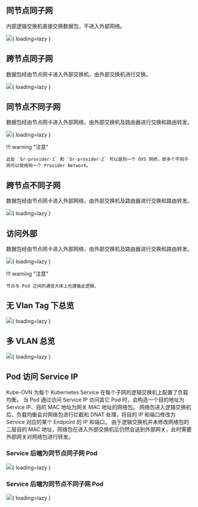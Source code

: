 
## 同节点同子网

内部逻辑交换机直接交换数据包，不进入外部网络。

![](../../../assets/images/underlay-traffic-1.png){ loading=lazy }

## 跨节点同子网

数据包经由节点网卡进入外部交换机，由外部交换机进行交换。

![](../../../assets/images/underlay-traffic-2.png){ loading=lazy }

## 同节点不同子网

数据包经由节点网卡进入外部网络，由外部交换机及路由器进行交换和路由转发。

![](../../../assets/images/underlay-traffic-3.png){ loading=lazy }

!!! warning "注意"

    此处 `br-provider-1` 和 `br-provider-2` 可以是同一个 OVS 网桥，即多个不同子网可以使用同一个 Provider Network。


## 跨节点不同子网

数据包经由节点网卡进入外部网络，由外部交换机及路由器进行交换和路由转发。

![](../../../assets/images/underlay-traffic-4.png){ loading=lazy }

## 访问外部

数据包经由节点网卡进入外部网络，由外部交换机及路由器进行交换和路由转发。

![](../../../assets/images/underlay-traffic-5.png){ loading=lazy }

!!! warning "注意"

    节点与 Pod 之间的通信大体上也遵循此逻辑。

## 无 Vlan Tag 下总览

![](../../../assets/images/underlay-traffic-7.png){ loading=lazy }

## 多 VLAN 总览

![](../../../assets/images/underlay-traffic-6.png){ loading=lazy }

## Pod 访问 Service IP

Kube-OVN 为每个 Kubernetes Service 在每个子网的逻辑交换机上配置了负载均衡。 当 Pod 通过访问 Service IP 访问其它 Pod 时，会构造一个目的地址为 Service IP、目的 MAC 地址为网关 MAC 地址的网络包。 网络包进入逻辑交换机后，负载均衡会对网络包进行拦截和 DNAT 处理，将目的 IP 和端口修改为 Service 对应的某个 Endpoint 的 IP 和端口。 由于逻辑交换机并未修改网络包的二层目的 MAC 地址，网络包在进入外部交换机后仍然会送到外部网关，此时需要外部网关对网络包进行转发。

### Service 后端为同节点同子网 Pod

![](../../../assets/images/underlay-traffic-8.png){ loading=lazy }

### Service 后端为同节点不同子网 Pod

![](../../../assets/images/underlay-traffic-9.png){ loading=lazy }






